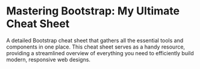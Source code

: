 # Mastering Bootstrap: My Ultimate Cheat Sheet

A detailed Bootstrap cheat sheet that gathers all the essential tools and components in one place. This cheat sheet serves as a handy resource, providing a streamlined overview of everything you need to efficiently build modern, responsive web designs.
